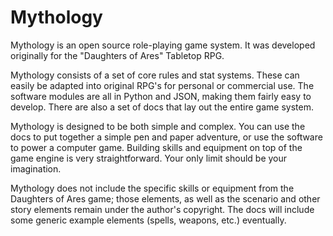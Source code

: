Mythology
=========

Mythology is an open source role-playing game system. It
was developed originally for the "Daughters of Ares"
Tabletop RPG.

Mythology consists of a set of core rules and stat systems.
These can easily be adapted into original RPG's for personal
or commercial use. The software modules are all in Python and
JSON, making them fairly easy to develop. There are also
a set of docs that lay out the entire game system.

Mythology is designed to be both simple and complex. You
can use the docs to put together a simple pen and paper
adventure, or use the software to power a computer game.
Building skills and equipment on top of the game engine
is very straightforward. Your only limit should be your
imagination.

Mythology does not include the specific skills or equipment
from the Daughters of Ares game; those elements, as well as
the scenario and other story elements remain under the
author's copyright. The docs will include some generic
example elements (spells, weapons, etc.) eventually.
